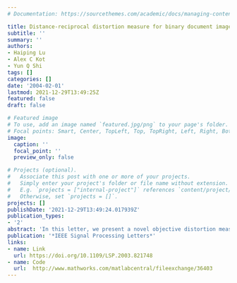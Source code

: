 ```yaml
---
# Documentation: https://sourcethemes.com/academic/docs/managing-content/

title: Distance-reciprocal distortion measure for binary document images
subtitle: ''
summary: ''
authors:
- Haiping Lu
- Alex C Kot
- Yun Q Shi
tags: []
categories: []
date: '2004-02-01'
lastmod: 2021-12-29T13:49:25Z
featured: false
draft: false

# Featured image
# To use, add an image named `featured.jpg/png` to your page's folder.
# Focal points: Smart, Center, TopLeft, Top, TopRight, Left, Right, BottomLeft, Bottom, BottomRight.
image:
  caption: ''
  focal_point: ''
  preview_only: false

# Projects (optional).
#   Associate this post with one or more of your projects.
#   Simply enter your project's folder or file name without extension.
#   E.g. `projects = ["internal-project"]` references `content/project/deep-learning/index.md`.
#   Otherwise, set `projects = []`.
projects: []
publishDate: '2021-12-29T13:49:24.017939Z'
publication_types:
- '2'
abstract: 'In this letter, we present a novel objective distortion measure for binary document images. This measure is based on the reciprocal of distance that is straightforward to calculate. Our results show that the proposed distortion measure matches well to subjective evaluation by human visual perception.'
publication: '*IEEE Signal Processing Letters*'
links:
- name: Link
  url: https://doi.org/10.1109/LSP.2003.821748
- name: Code
  url:  http://www.mathworks.com/matlabcentral/fileexchange/36403 
---
```

